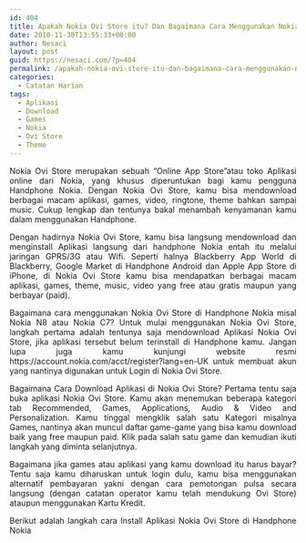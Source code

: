 ```yaml
---
id: 404
title: Apakah Nokia Ovi Store itu? Dan Bagaimana Cara Menggunakan Nokia Ovi Store?
date: 2010-11-30T13:55:33+00:00
author: Nesaci
layout: post
guid: https://nesaci.com/?p=404
permalink: /apakah-nokia-ovi-store-itu-dan-bagaimana-cara-menggunakan-nokia-ovi-store/
categories:
  - Catatan Harian
tags:
  - Aplikasi
  - Download
  - Games
  - Nokia
  - Ovi Store
  - Theme
---
```

<p style="text-align: justify;">
  Nokia Ovi Store merupakan sebuah “Online App Store”atau toko Aplikasi online dari Nokia, yang khusus diperuntukan bagi kamu pengguna Handphone Nokia. Dengan Nokia Ovi Store, kamu bisa mendownload berbagai macam aplikasi, games, video, ringtone, theme bahkan sampai music. Cukup lengkap dan tentunya bakal menambah kenyamanan kamu dalam menggunakan Handphone.
</p>

<p style="text-align: justify;">
  Dengan hadirnya Nokia Ovi Store, kamu bisa langsung mendownload dan menginstall Aplikasi langsung dari handphone Nokia entah itu melalui jaringan GPRS/3G atau Wifi. Seperti halnya Blackberry App World di Blackberry, Google Market di Handphone Android dan Apple App Store di iPhone, di Nokia Ovi Store kamu bisa mendapatkan berbagai macam aplikasi, games, theme, music, video yang free atau gratis maupun yang berbayar (paid).
</p>

<p style="text-align: justify;">
  Bagaimana cara menggunakan Nokia Ovi Store di Handphone Nokia misal Nokia N8 atau Nokia C7? Untuk mulai menggunakan Nokia Ovi Store, langkah pertama adalah tentunya saja mendownload Aplikasi Nokia Ovi Store, jika aplikasi tersebut belum terinstall di Handphone kamu. Jangan lupa juga kamu kunjungi website resmi https://account.nokia.com/acct/register?lang=en-UK untuk membuat akun yang nantinya digunakan untuk Login di Nokia Ovi Store.
</p>

<p style="text-align: justify;">
  Bagaimana Cara Download Aplikasi di Nokia Ovi Store? Pertama tentu saja buka aplikasi Nokia Ovi Store. Kamu akan menemukan beberapa kategori tab Recommended, Games, Applications, Audio & Video and Personalization. Kamu tinggal mengklik salah satu Kategori misalnya Games, nantinya akan muncul daftar game-game yang bisa kamu download baik yang free maupun paid. Klik pada salah satu game dan kemudian ikuti langkah yang diminta selanjutnya.
</p>

<p style="text-align: justify;">
  Bagaimana jika games atau aplikasi yang kamu download itu harus bayar? Tentu saja kamu diharuskan untuk login dulu, kamu bisa menggunakan alternatif pembayaran yakni dengan cara pemotongan pulsa secara langsung (dengan catatan operator kamu telah mendukung Ovi Store) ataupun menggunakan Kartu Kredit.
</p>

<p style="text-align: justify;">
  Berikut adalah langkah cara Install Aplikasi Nokia Ovi Store di Handphone Nokia
</p>

<p style="text-align: justify;">
</p>